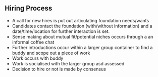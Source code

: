 ## Hiring Process
- A call for new hires is put out articulating foundation needs/wants
- Candidates contact the foundation (with/without information) and a date/time/location for further interaction is set.
- Sense making about mutual fit/potential niches occurs through a an informal coffee chat
- Further introductions occur within a larger group container to find a buddy and scope out a piece of work
- Work occurs with buddy
- Work is socialised with the larger group asd assessed
- Decision to hire or not is made by consensus